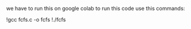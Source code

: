 we have to run this on google colab 
to run this code use this commands:

!gcc fcfs.c -o fcfs
!./fcfs
